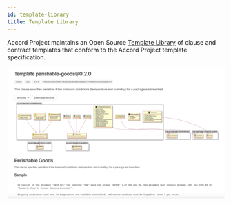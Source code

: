 ```yaml
---
id: template-library
title: Template Library
---
```


Accord Project maintains an Open Source [Template Library](https://templates.accordproject.org) of clause and contract templates that conform to the Accord Project template specification.

![Template Library](/docs/assets/perishable-goods.png)